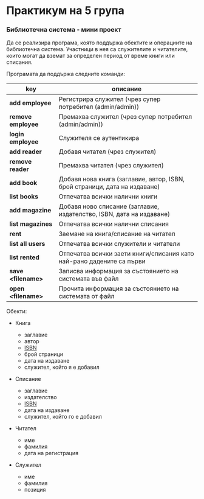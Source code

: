 # Практикум на 5 група

### Библиотечна система - мини проект

Да се реализира програма, която поддържа обектите и операциите на библиотечна система. 
Участници в нея са служителите и читателите, които могат да вземат за определен период от време книги или списания.

Програмата да поддържа следните команди:

|key|описание|
|-|-| 	
|__add employee__		|Регистрира служител (чрез супер потребител (admin/admin))
|__remove employee__	|Премахва служител (чрез супер потребител (admin/admin))
|__login employee__		|Служителя се аутентикира
|__add reader__			|Добавя читател (чрез служител)
|__remove reader__		|Премахва читател (чрез служител)
|__add book__ 			|Добавя нова книга (заглавие, автор, ISBN, брой страници, дата на издаване)|
|__list books__ 		|Отпечатва всички налични книги|
|__add magazine__ 		|Добавя новo списание (заглавие, издателство, ISBN, дата на издаване)|
|__list magazines__		|Отпечатва всички налични списания|
|__rent__ 				|Заемане на книга/списание на читател|
|__list all users__		|Отпечатва всички служители и читатели|
|__list rented__		|Отпечатва всички заети книги/списания като най-рано дадените са първи|
|__save <filename\>__	|Записва информация за състоянието на системата във файл|
|__open <filename\>__	|Прочита информация за състоянието на системата от файл|

Обекти:

* Книга 	
	- заглавие
	- автор
	- [ISBN](https://en.wikipedia.org/wiki/International_Standard_Book_Number)
	- брой страници
	- дата на издаване
	- служител, който я е добавил

* Списание 	
	- заглавие
	- издателство
	- [ISBN](https://en.wikipedia.org/wiki/International_Standard_Book_Number)
	- дата на издаване
	- служител, който го е добавил

* Читател 	
	- име
	- фамилия
	- дата на регистрация

* Служител 	
	- име
	- фамилия
	- позиция